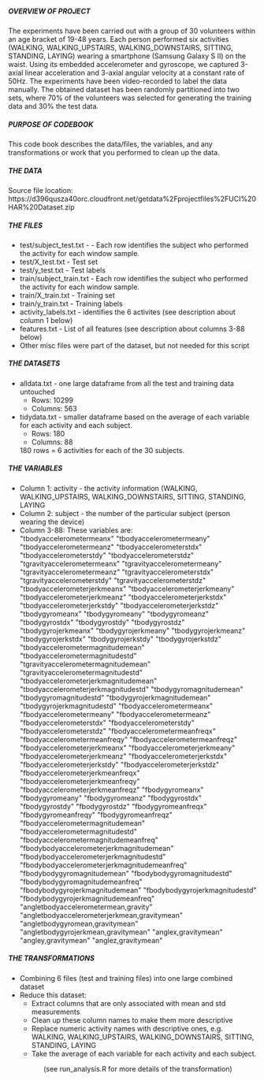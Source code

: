 <H5>OVERVIEW OF PROJECT</H5>
The experiments have been carried out with a group of 30 volunteers within an age bracket of 19-48 years. Each person performed six activities (WALKING, WALKING_UPSTAIRS, WALKING_DOWNSTAIRS, SITTING, STANDING, LAYING) wearing a smartphone (Samsung Galaxy S II) on the waist. Using its embedded accelerometer and gyroscope, we captured 3-axial linear acceleration and 3-axial angular velocity at a constant rate of 50Hz. The experiments have been video-recorded to label the data manually. The obtained dataset has been randomly partitioned into two sets, where 70% of the volunteers was selected for generating the training data and 30% the test data.
<H5>PURPOSE OF CODEBOOK</H5>
This code book describes the data/files, the variables, and any transformations or work that you performed to clean up the data.
<H5>THE DATA</H5>
Source file location: https://d396qusza40orc.cloudfront.net/getdata%2Fprojectfiles%2FUCI%20HAR%20Dataset.zip
<H5>THE FILES</H5>
<ul>
<li>
test/subject_test.txt - - Each row identifies the subject who performed the activity for each window sample.
<li>
test/X_test.txt - Test set
<li>
test/y_test.txt - Test labels
<li>
train/subject_train.txt - Each row identifies the subject who performed the activity for each window sample.
<li>
train/X_train.txt - Training set
<li>
train/y_train.txt - Training labels
<li>
activity_labels.txt - identifies the 6 activites (see description about column 1 below)
<li>
features.txt - List of all features (see description about columns 3-88 below) 
<li>
Other misc files were part of the dataset, but not needed for this script
</ul>

<H5>THE DATASETS</H5>
<ul>
<li>
alldata.txt - one large dataframe from all the test and training data untouched
<ul>
<li>
Rows: 10299
<li>
Columns: 563
</ul>
<li>
tidydata.txt  - smaller dataframe based on the average of each variable for each activity and each subject.
<ul>
<li>
Rows: 180
<li>
Columns: 88
</ul>
180 rows = 6 activities for each of the 30 subjects.
</ul>
<H5>THE VARIABLES</H5>
<ul>
<li>
Column 1: activity - the activity information (WALKING, WALKING_UPSTAIRS, WALKING_DOWNSTAIRS, SITTING, STANDING, LAYING
<li>
Column 2: subject - the number of the particular subject (person wearing the device)
<li>
Column 3-88: These variables are:
<br>
"tbodyaccelerometermeanx" "tbodyaccelerometermeany" "tbodyaccelerometermeanz" "tbodyaccelerometerstdx" "tbodyaccelerometerstdy" "tbodyaccelerometerstdz" "tgravityaccelerometermeanx" "tgravityaccelerometermeany" "tgravityaccelerometermeanz" "tgravityaccelerometerstdx" "tgravityaccelerometerstdy" "tgravityaccelerometerstdz" "tbodyaccelerometerjerkmeanx" "tbodyaccelerometerjerkmeany" "tbodyaccelerometerjerkmeanz" "tbodyaccelerometerjerkstdx" "tbodyaccelerometerjerkstdy" "tbodyaccelerometerjerkstdz" "tbodygyromeanx" "tbodygyromeany" "tbodygyromeanz" "tbodygyrostdx" "tbodygyrostdy" "tbodygyrostdz" "tbodygyrojerkmeanx" "tbodygyrojerkmeany" "tbodygyrojerkmeanz" "tbodygyrojerkstdx" "tbodygyrojerkstdy" "tbodygyrojerkstdz" "tbodyaccelerometermagnitudemean" "tbodyaccelerometermagnitudestd" "tgravityaccelerometermagnitudemean" "tgravityaccelerometermagnitudestd" "tbodyaccelerometerjerkmagnitudemean" "tbodyaccelerometerjerkmagnitudestd" "tbodygyromagnitudemean" "tbodygyromagnitudestd" "tbodygyrojerkmagnitudemean" "tbodygyrojerkmagnitudestd" "fbodyaccelerometermeanx" "fbodyaccelerometermeany" "fbodyaccelerometermeanz" "fbodyaccelerometerstdx" "fbodyaccelerometerstdy" "fbodyaccelerometerstdz" "fbodyaccelerometermeanfreqx" "fbodyaccelerometermeanfreqy" "fbodyaccelerometermeanfreqz" "fbodyaccelerometerjerkmeanx" "fbodyaccelerometerjerkmeany" "fbodyaccelerometerjerkmeanz" "fbodyaccelerometerjerkstdx" "fbodyaccelerometerjerkstdy" "fbodyaccelerometerjerkstdz" "fbodyaccelerometerjerkmeanfreqx" "fbodyaccelerometerjerkmeanfreqy" "fbodyaccelerometerjerkmeanfreqz" "fbodygyromeanx" "fbodygyromeany" "fbodygyromeanz" "fbodygyrostdx" "fbodygyrostdy" "fbodygyrostdz" "fbodygyromeanfreqx" "fbodygyromeanfreqy" "fbodygyromeanfreqz" "fbodyaccelerometermagnitudemean" "fbodyaccelerometermagnitudestd" "fbodyaccelerometermagnitudemeanfreq" "fbodybodyaccelerometerjerkmagnitudemean" "fbodybodyaccelerometerjerkmagnitudestd" "fbodybodyaccelerometerjerkmagnitudemeanfreq" "fbodybodygyromagnitudemean" "fbodybodygyromagnitudestd" "fbodybodygyromagnitudemeanfreq" "fbodybodygyrojerkmagnitudemean" "fbodybodygyrojerkmagnitudestd" "fbodybodygyrojerkmagnitudemeanfreq" "angletbodyaccelerometermean,gravity" "angletbodyaccelerometerjerkmean,gravitymean" "angletbodygyromean,gravitymean" "angletbodygyrojerkmean,gravitymean" "anglex,gravitymean" "angley,gravitymean" "anglez,gravitymean"
</ul>

<H5>THE TRANSFORMATIONS</H5>
<ul>
<li>
Combining 6 files (test and training files) into one large combined dataset
<li>
Reduce this dataset:
<ul>
<li>
Extract columns that are only associated with mean and std measurements
<li>
Clean up these column names to make them more descriptive
<li>
Replace numeric activity names with descriptive ones, e.g. WALKING, WALKING_UPSTAIRS, WALKING_DOWNSTAIRS, SITTING, STANDING, LAYING
<li>
Take the average of each variable for each activity and each subject.
<ul>

(see run_analysis.R for more details of the transformation)

